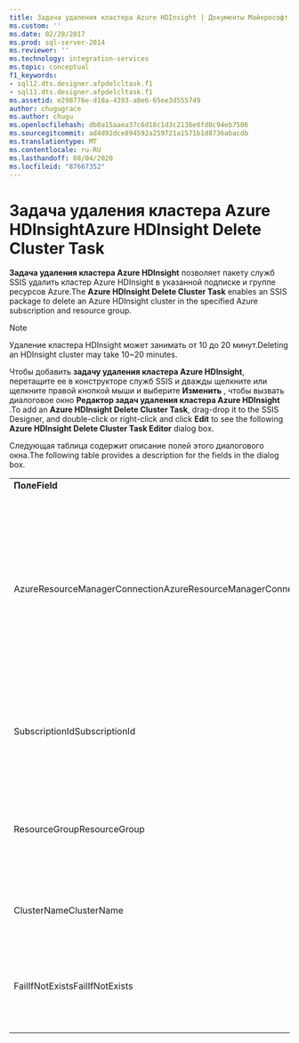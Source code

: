 ```yaml
---
title: Задача удаления кластера Azure HDInsight | Документы Майкрософт
ms.custom: ''
ms.date: 02/28/2017
ms.prod: sql-server-2014
ms.reviewer: ''
ms.technology: integration-services
ms.topic: conceptual
f1_keywords:
- sql12.dts.designer.afpdelcltask.f1
- sql11.dts.designer.afpdelcltask.f1
ms.assetid: e298776e-d18a-4393-a8e6-65ee3d555749
author: chugugrace
ms.author: chugu
ms.openlocfilehash: db0a15aaea37c6d18c1d3c2136e0fd0c94eb7506
ms.sourcegitcommit: ad4d92dce894592a259721a1571b1d8736abacdb
ms.translationtype: MT
ms.contentlocale: ru-RU
ms.lasthandoff: 08/04/2020
ms.locfileid: "87667352"
---
```

# <a name="azure-hdinsight-delete-cluster-task"></a><span data-ttu-id="11a9b-102">Задача удаления кластера Azure HDInsight</span><span class="sxs-lookup"><span data-stu-id="11a9b-102">Azure HDInsight Delete Cluster Task</span></span>
<span data-ttu-id="11a9b-103">**Задача удаления кластера Azure HDInsight** позволяет пакету служб SSIS удалить кластер Azure HDInsight в указанной подписке и группе ресурсов Azure.</span><span class="sxs-lookup"><span data-stu-id="11a9b-103">The **Azure HDInsight Delete Cluster Task** enables an SSIS package to delete an Azure HDInsight cluster in the specified Azure subscription and resource group.</span></span>
  
> [!NOTE]
> <span data-ttu-id="11a9b-104">Удаление кластера HDInsight может занимать от 10 до 20 минут.</span><span class="sxs-lookup"><span data-stu-id="11a9b-104">Deleting an HDInsight cluster may take 10~20 minutes.</span></span>  
  
<span data-ttu-id="11a9b-105">Чтобы добавить **задачу удаления кластера Azure HDInsight**, перетащите ее в конструкторе служб SSIS и дважды щелкните или щелкните правой кнопкой мыши и выберите **Изменить** , чтобы вызвать диалоговое окно **Редактор задач удаления кластера Azure HDInsight** .</span><span class="sxs-lookup"><span data-stu-id="11a9b-105">To add an **Azure HDInsight Delete Cluster Task**, drag-drop it to the SSIS Designer, and double-click or right-click and click **Edit** to see the following **Azure HDInsight Delete Cluster Task Editor** dialog box.</span></span>  
  
<span data-ttu-id="11a9b-106">Следующая таблица содержит описание полей этого диалогового окна.</span><span class="sxs-lookup"><span data-stu-id="11a9b-106">The following table provides a description for the fields in the dialog box.</span></span>  
  
|||  
|-|-|  
|<span data-ttu-id="11a9b-107">**Поле**</span><span class="sxs-lookup"><span data-stu-id="11a9b-107">**Field**</span></span>|<span data-ttu-id="11a9b-108">**Описание**</span><span class="sxs-lookup"><span data-stu-id="11a9b-108">**Description**</span></span>|  
|<span data-ttu-id="11a9b-109">AzureResourceManagerConnection</span><span class="sxs-lookup"><span data-stu-id="11a9b-109">AzureResourceManagerConnection</span></span>|<span data-ttu-id="11a9b-110">Выберите существующий или создайте новый диспетчер подключений Azure Resource Manager, который будет использоваться для удаления кластера HDInsight.</span><span class="sxs-lookup"><span data-stu-id="11a9b-110">Select an existing Azure Resource Manager Connection Manager or create a new one that will be used to delete the HDInsight cluster.</span></span>|
|<span data-ttu-id="11a9b-111">SubscriptionId</span><span class="sxs-lookup"><span data-stu-id="11a9b-111">SubscriptionId</span></span>|<span data-ttu-id="11a9b-112">Укажите идентификатор подписки, в которую входит кластер HDInsight.</span><span class="sxs-lookup"><span data-stu-id="11a9b-112">Specify the ID of the subscription the HDInsight cluster is in.</span></span>|
|<span data-ttu-id="11a9b-113">ResourceGroup</span><span class="sxs-lookup"><span data-stu-id="11a9b-113">ResourceGroup</span></span>|<span data-ttu-id="11a9b-114">Укажите идентификатор группы ресурсов Azure, в которую входит кластер HDInsight.</span><span class="sxs-lookup"><span data-stu-id="11a9b-114">Specify the Azure resource group the HDInsight cluster is in.</span></span>|
|<span data-ttu-id="11a9b-115">ClusterName</span><span class="sxs-lookup"><span data-stu-id="11a9b-115">ClusterName</span></span>|<span data-ttu-id="11a9b-116">Укажите имя кластера для удаления.</span><span class="sxs-lookup"><span data-stu-id="11a9b-116">Specify the name of the cluster to be deleted.</span></span>|  
|<span data-ttu-id="11a9b-117">FailIfNotExists</span><span class="sxs-lookup"><span data-stu-id="11a9b-117">FailIfNotExists</span></span>|<span data-ttu-id="11a9b-118">Укажите, следует ли завершать задачу сбоем, если кластер не существует.</span><span class="sxs-lookup"><span data-stu-id="11a9b-118">Specify whether the task should fail if the cluster does not exist.</span></span>|
